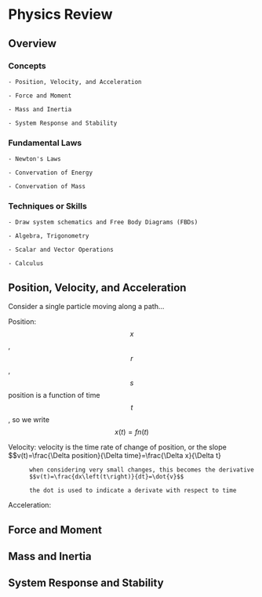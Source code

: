 # Physics Review

## Overview

### Concepts
  
    - Position, Velocity, and Acceleration

    - Force and Moment
    
    - Mass and Inertia

    - System Response and Stability

### Fundamental Laws

    - Newton's Laws

    - Convervation of Energy

    - Convervation of Mass


### Techniques or Skills

    - Draw system schematics and Free Body Diagrams (FBDs)

    - Algebra, Trigonometry

    - Scalar and Vector Operations

    - Calculus     


## Position, Velocity, and Acceleration

  Consider a single particle moving along a path...

  Position: $$x$$, $$r$$, $$s$$
           position is a function of time $$t$$, so we write $$x(t)=fn(t)$$ 

  Velocity:
          velocity is the time rate of change of position, or the slope
          $$v(t)=\frac{\Delta position}{\Delta time}=\frac{\Delta x}{\Delta t}

          when considering very small changes, this becomes the derivative
          $$v(t)=\frac{dx\left(t\right)}{dt}=\dot{v}$$

          the dot is used to indicate a derivate with respect to time

  Acceleration: 



## Force and Moment

## Mass and Inertia

## System Response and Stability





